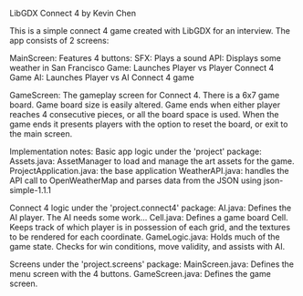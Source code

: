 LibGDX Connect 4 by Kevin Chen

This is a simple connect 4 game created with LibGDX for an interview.
The app consists of 2 screens:

MainScreen:
	Features 4 buttons:
		SFX: Plays a sound
		API: Displays some weather in San Francisco
		Game: Launches Player vs Player Connect 4 Game
		AI: Launches Player vs AI Connect 4 game
		
GameScreen:
	The gameplay screen for Connect 4.
	There is a 6x7 game board. Game board size is easily altered.
	Game ends when either player reaches 4 consecutive pieces, or all the board space is used.
	When the game ends it presents players with the option to reset the board, or exit to the main screen.
	
Implementation notes:
Basic app logic under the 'project' package:
	Assets.java: AssetManager to load and manage the art assets for the game.
	ProjectApplication.java: the base application
	WeatherAPI.java: handles the API call to OpenWeatherMap and parses data from the JSON using json-simple-1.1.1

Connect 4 logic under the 'project.connect4' package:
	AI.java: Defines the AI player. The AI needs some work...
	Cell.java: Defines a game board Cell. Keeps track of which player is in possession of each grid, and the textures to be rendered for each coordinate.
	GameLogic.java: Holds much of the game state. Checks for win conditions, move validity, and assists with AI.	
	
Screens under the 'project.screens' package:
	MainScreen.java: Defines the menu screen with the 4 buttons.
	GameScreen.java: Defines the game screen.
	